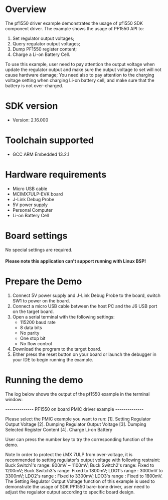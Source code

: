Overview
========
The pf1550 driver example demonstrates the usage of pf1550 SDK component driver.
The example shows the usage of PF1550 API to:
1. Set regulator output voltages;
2. Query regulator output voltages;
3. Dump PF1550 register content;
4. Charge a Li-on Battery Cell.

To use this example, user need to pay attention the output voltage when update the regulator
output and make sure the output voltage to set will not cause hardware damage;
You need also to pay attention to the charging voltage setting when charging Li-on battery cell,
and make sure that the battery is not over-charged.

SDK version
===========
- Version: 2.16.000

Toolchain supported
===================
- GCC ARM Embedded  13.2.1

Hardware requirements
=====================
- Micro USB cable
- MCIMX7ULP-EVK board
- J-Link Debug Probe
- 5V power supply
- Personal Computer
- Li-on Battery Cell

Board settings
==============
No special settings are required.

#### Please note this application can't support running with Linux BSP! ####

Prepare the Demo
================
1.  Connect 5V power supply and J-Link Debug Probe to the board, switch SW1 to power on the board.
2.  Connect a micro USB cable between the host PC and the J6 USB port on the target board.
3.  Open a serial terminal with the following settings:
    - 115200 baud rate
    - 8 data bits
    - No parity
    - One stop bit
    - No flow control
4.  Download the program to the target board.
5.  Either press the reset button on your board or launch the debugger in your IDE to begin running the example.

Running the demo
================
The log below shows the output of the pf1550 example in the terminal window:

-------------- PF1550 on board PMIC driver example --------------

Please select the PMIC example you want to run:
[1]. Setting Regulator Output Voltage
[2]. Dumping Regulator Output Voltage
[3]. Dumping Selected Register Content
[4]. Charge Li-on Battery

User can press the number key to try the corresponding function of the demo.

Note
In order to protect the i.MX 7ULP from over-voltage, it is recommended to setting
regulator's output voltage with following restraint:
Buck Switch1's range: 800mV ~ 1100mV;
Buck Switch2's range: Fixed to 1200mV;
Buck Switch3's range: Fixed to 1800mV;
LDO1's range        : 3000mV to 3300mV;
LDO2's range        : Fixed to 3300mV;
LDO3's range        : Fixed to 1800mV.
The Setting Regulator Output Voltage function of this example is used to demonstrate
the usage of SDK PF1550 bare-bone driver, user need to adjust the regulator output
according to specific board design.
